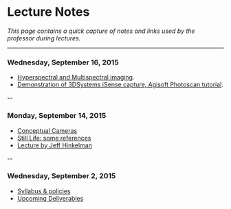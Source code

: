# Lecture Notes

*This page contains a quick capture of notes and links used by the professor during lectures.* 

---

### Wednesday, September 16, 2015

* [Hyperspectral and Multispectral imaging](hyperspectral.md). 
* [Demonstration of 3DSystems iSense capture, Agisoft Photoscan tutorial](assignment1-object.md#how-can-i-3d-scan).

--

### Monday, September 14, 2015

* [Conceptual Cameras](conceptual-cameras.md)
* [Still Life: some references](object-references.md)
* [Lecture by Jeff Hinkelman](object-references.md#references-from-jeff-hinkelman)

--

### Wednesday, September 2, 2015

* [Syllabus & policies](../README.md)
* [Upcoming Deliverables](deliverables.md)
